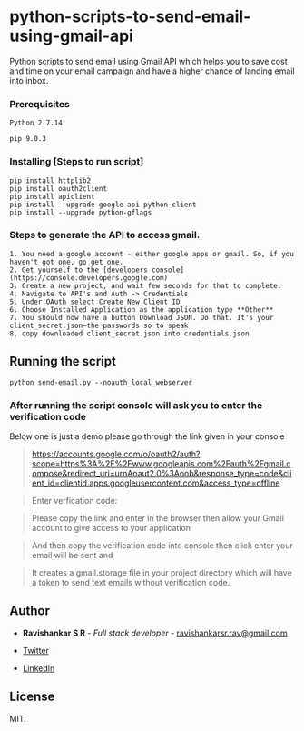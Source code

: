 # python-scripts-to-send-email-using-gmail-api
Python scripts to send email using Gmail API which helps you to save cost and time on your email campaign and have a higher chance of landing email into inbox.

### Prerequisites

```
Python 2.7.14
```

```
pip 9.0.3
```
### Installing [Steps to run script]



```
pip install httplib2
pip install oauth2client
pip install apiclient
pip install --upgrade google-api-python-client
pip install --upgrade python-gflags
```

### Steps to generate the API to access gmail.

```
1. You need a google account - either google apps or gmail. So, if you haven't got one, go get one.
2. Get yourself to the [developers console](https://console.developers.google.com)
3. Create a new project, and wait few seconds for that to complete.
4. Navigate to API's and Auth -> Credentials
5. Under OAuth select Create New Client ID
6. Choose Installed Application as the application type **Other**
7. You should now have a button Download JSON. Do that. It's your client_secret.json—the passwords so to speak
8. copy downloaded client_secret.json into credentials.json
```

## Running the script

```
python send-email.py --noauth_local_webserver
```


### After running the script console will ask you to enter the verification code

Below one is just a demo please go through the link given in your console

>https://accounts.google.com/o/oauth2/auth?scope=https%3A%2F%2Fwww.googleapis.com%2Fauth%2Fgmail.compose&redirect_uri=urnAoaut2.0%3Aoob&response_type=code&client_id=clientid.apps.googleusercontent.com&access_type=offline

>Enter verfication code:


> Please copy the link and enter in the browser then allow your Gmail account to give access to your application

> And then copy the verification code into console then click enter your email will be sent and

> It creates a gmail.storage file in your project directory which will have a token to send text emails without verification code.



## Author

* **Ravishankar S R** - *Full stack developer* - ravishankarsr.rav@gmail.com

* [Twitter](https://twitter.com/ravishankar_rav)
* [LinkedIn](https://www.linkedin.com/in/ravishankarsr-rav)


## License

MIT.
